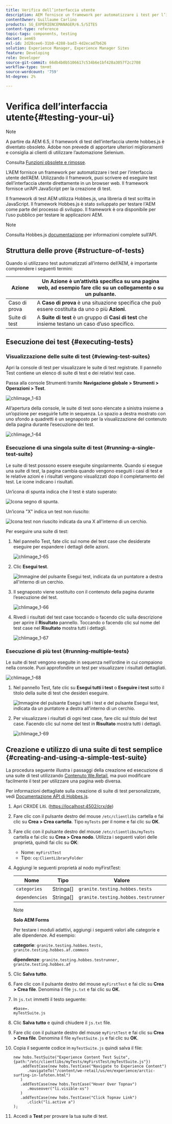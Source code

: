```yaml
---
title: Verifica dell’interfaccia utente
description: AEM fornisce un framework per automatizzare i test per l’interfaccia utente dell’AEM
contentOwner: Guillaume Carlino
products: SG_EXPERIENCEMANAGER/6.5/SITES
content-type: reference
topic-tags: components, testing
docset: aem65
exl-id: 2d28cee6-31b0-4288-bad3-4d2ecad7b626
solution: Experience Manager, Experience Manager Sites
feature: Developing
role: Developer
source-git-commit: 66db4b0b5106617c534b6e1bf428a3057f2c2708
workflow-type: tm+mt
source-wordcount: '759'
ht-degree: 2%

---
```


# Verifica dell’interfaccia utente{#testing-your-ui}

>[!NOTE]
>
>A partire da AEM 6.5, il framework di test dell’interfaccia utente hobbes.js è diventato obsoleto. Adobe non prevede di apportare ulteriori miglioramenti e consiglia ai clienti di utilizzare l’automazione Selenium.
>
>Consulta [Funzioni obsolete e rimosse](/help/release-notes/deprecated-removed-features.md).

L’AEM fornisce un framework per automatizzare i test per l’interfaccia utente dell’AEM. Utilizzando il framework, puoi scrivere ed eseguire test dell’interfaccia utente direttamente in un browser web. Il framework fornisce un’API JavaScript per la creazione di test.

Il framework di test AEM utilizza Hobbes.js, una libreria di test scritta in JavaScript. Il framework Hobbes.js è stato sviluppato per testare l&#39;AEM come parte del processo di sviluppo. Il framework è ora disponibile per l’uso pubblico per testare le applicazioni AEM.

>[!NOTE]
>
>Consulta Hobbes.js [documentazione](https://developer.adobe.com/experience-manager/reference-materials/6-5/test-api/index.html) per informazioni complete sull’API.

## Struttura delle prove {#structure-of-tests}

Quando si utilizzano test automatizzati all’interno dell’AEM, è importante comprendere i seguenti termini:

| Azione | Un **Azione** è un’attività specifica su una pagina web, ad esempio fare clic su un collegamento o su un pulsante. |
|---|---|
| Caso di prova | A **Caso di prova** è una situazione specifica che può essere costituita da uno o più **Azioni**. |
| Suite di test | A **Suite di test** è un gruppo di **Casi di test** che insieme testano un caso d’uso specifico. |

## Esecuzione dei test {#executing-tests}

### Visualizzazione delle suite di test {#viewing-test-suites}

Apri la console di test per visualizzare le suite di test registrate. Il pannello Test contiene un elenco di suite di test e dei relativi test case.

Passa alla console Strumenti tramite **Navigazione globale > Strumenti > Operazioni > Test**.

![chlimage_1-63](assets/chlimage_1-63.png)

All’apertura della console, le suite di test sono elencate a sinistra insieme a un’opzione per eseguirle tutte in sequenza. Lo spazio a destra mostrato con uno sfondo a quadretti è un segnaposto per la visualizzazione del contenuto della pagina durante l’esecuzione dei test.

![chlimage_1-64](assets/chlimage_1-64.png)

### Esecuzione di una singola suite di test {#running-a-single-test-suite}

Le suite di test possono essere eseguite singolarmente. Quando si esegue una suite di test, la pagina cambia quando vengono eseguiti i casi di test e le relative azioni e i risultati vengono visualizzati dopo il completamento del test. Le icone indicano i risultati.

Un’icona di spunta indica che il test è stato superato:

![Icona segno di spunta.](do-not-localize/chlimage_1-2.png)

Un’icona &quot;X&quot; indica un test non riuscito:

![Icona test non riuscito indicata da una X all&#39;interno di un cerchio.](do-not-localize/chlimage_1-3.png)

Per eseguire una suite di test:

1. Nel pannello Test, fate clic sul nome del test case che desiderate eseguire per espandere i dettagli delle azioni.

   ![chlimage_1-65](assets/chlimage_1-65.png)

1. Clic **Esegui test**.

   ![Immagine del pulsante Esegui test, indicata da un puntatore a destra all&#39;interno di un cerchio.](do-not-localize/chlimage_1-4.png)

1. Il segnaposto viene sostituito con il contenuto della pagina durante l’esecuzione del test.

   ![chlimage_1-66](assets/chlimage_1-66.png)

1. Rivedi i risultati del test case toccando o facendo clic sulla descrizione per aprire il **Risultato** pannello. Toccando o facendo clic sul nome del test case nel **Risultato** mostra tutti i dettagli.

   ![chlimage_1-67](assets/chlimage_1-67.png)

### Esecuzione di più test {#running-multiple-tests}

Le suite di test vengono eseguite in sequenza nell’ordine in cui compaiono nella console. Puoi approfondire un test per visualizzare i risultati dettagliati.

![chlimage_1-68](assets/chlimage_1-68.png)

1. Nel pannello Test, fate clic su **Esegui tutti i test** o **Eseguire i test** sotto il titolo della suite di test che desideri eseguire.

   ![Immagine del pulsante Esegui tutti i test e del pulsante Esegui test, indicata da un puntatore a destra all&#39;interno di un cerchio.](do-not-localize/chlimage_1-5.png)

1. Per visualizzare i risultati di ogni test case, fare clic sul titolo del test case. Facendo clic sul nome del test in **Risultato** mostra tutti i dettagli.

   ![chlimage_1-69](assets/chlimage_1-69.png)

## Creazione e utilizzo di una suite di test semplice {#creating-and-using-a-simple-test-suite}

La procedura seguente illustra i passaggi della creazione ed esecuzione di una suite di test utilizzando [Contenuto We.Retail](/help/sites-developing/we-retail.md), ma puoi modificare facilmente il test per utilizzare una pagina web diversa.

Per informazioni dettagliate sulla creazione di suite di test personalizzate, vedi [Documentazione API di Hobbes.js](https://developer.adobe.com/experience-manager/reference-materials/6-5/test-api/index.html).

1. Apri CRXDE Liti. ([https://localhost:4502/crx/de](https://localhost:4502/crx/de))
1. Fare clic con il pulsante destro del mouse `/etc/clientlibs` cartella e fai clic su **Crea > Crea cartella**. Tipo `myTests` per il nome e fai clic su **OK**.
1. Fare clic con il pulsante destro del mouse `/etc/clientlibs/myTests` cartella e fai clic su **Crea > Crea nodo**. Utilizza i seguenti valori delle proprietà, quindi fai clic su **OK**:

   * Nome: `myFirstTest`
   * Tipo: `cq:ClientLibraryFolder`

1. Aggiungi le seguenti proprietà al nodo myFirstTest:

   | Nome | Tipo | Valore |
   |---|---|---|
   | `categories` | Stringa[] | `granite.testing.hobbes.tests` |
   | `dependencies` | Stringa[] | `granite.testing.hobbes.testrunner` |

   >[!NOTE]
   >
   >**Solo AEM Forms**
   >
   >
   >Per testare i moduli adattivi, aggiungi i seguenti valori alle categorie e alle dipendenze. Ad esempio:
   >
   >
   >**categorie**: `granite.testing.hobbes.tests, granite.testing.hobbes.af.commons`
   >
   >
   >**dipendenze**: `granite.testing.hobbes.testrunner, granite.testing.hobbes.af`

1. Clic **Salva tutto**.
1. Fare clic con il pulsante destro del mouse `myFirstTest` e fai clic su **Crea > Crea file**. Denomina il file `js.txt` e fai clic su **OK**.
1. In `js.txt` immetti il testo seguente:

   ```
   #base=.
   myTestSuite.js
   ```

1. Clic **Salva tutto** e quindi chiudere il `js.txt` file.
1. Fare clic con il pulsante destro del mouse `myFirstTest` e fai clic su **Crea > Crea file**. Denomina il file `myTestSuite.js` e fai clic su **OK**.
1. Copia il seguente codice in `myTestSuite.js` quindi salva il file:

   ```
   new hobs.TestSuite("Experience Content Test Suite", {path:"/etc/clientlibs/myTests/myFirstTest/myTestSuite.js"})
      .addTestCase(new hobs.TestCase("Navigate to Experience Content")
         .navigateTo("/content/we-retail/us/en/experience/arctic-surfing-in-lofoten.html")
      )
      .addTestCase(new hobs.TestCase("Hover Over Topnav")
         .mouseover("li.visible-xs")
      )
      .addTestCase(new hobs.TestCase("Click Topnav Link")
         .click("li.active a")
   );
   ```

1. Accedi a **Test** per provare la tua suite di test.
